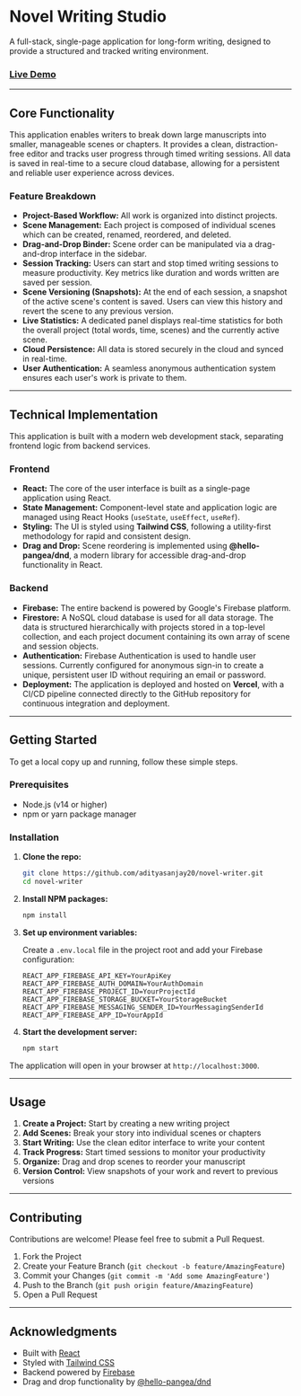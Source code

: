 # Novel Writing Studio

A full-stack, single-page application for long-form writing, designed to provide a structured and tracked writing environment.

### [Live Demo](https://my-novel-studio.vercel.app)

---

## Core Functionality

This application enables writers to break down large manuscripts into smaller, manageable scenes or chapters. It provides a clean, distraction-free editor and tracks user progress through timed writing sessions. All data is saved in real-time to a secure cloud database, allowing for a persistent and reliable user experience across devices.

### Feature Breakdown

- **Project-Based Workflow:** All work is organized into distinct projects.
- **Scene Management:** Each project is composed of individual scenes which can be created, renamed, reordered, and deleted.
- **Drag-and-Drop Binder:** Scene order can be manipulated via a drag-and-drop interface in the sidebar.
- **Session Tracking:** Users can start and stop timed writing sessions to measure productivity. Key metrics like duration and words written are saved per session.
- **Scene Versioning (Snapshots):** At the end of each session, a snapshot of the active scene's content is saved. Users can view this history and revert the scene to any previous version.
- **Live Statistics:** A dedicated panel displays real-time statistics for both the overall project (total words, time, scenes) and the currently active scene.
- **Cloud Persistence:** All data is stored securely in the cloud and synced in real-time.
- **User Authentication:** A seamless anonymous authentication system ensures each user's work is private to them.

---

## Technical Implementation

This application is built with a modern web development stack, separating frontend logic from backend services.

### Frontend

- **React:** The core of the user interface is built as a single-page application using React.
- **State Management:** Component-level state and application logic are managed using React Hooks (`useState`, `useEffect`, `useRef`).
- **Styling:** The UI is styled using **Tailwind CSS**, following a utility-first methodology for rapid and consistent design.
- **Drag and Drop:** Scene reordering is implemented using **@hello-pangea/dnd**, a modern library for accessible drag-and-drop functionality in React.

### Backend

- **Firebase:** The entire backend is powered by Google's Firebase platform.
- **Firestore:** A NoSQL cloud database is used for all data storage. The data is structured hierarchically with projects stored in a top-level collection, and each project document containing its own array of scene and session objects.
- **Authentication:** Firebase Authentication is used to handle user sessions. Currently configured for anonymous sign-in to create a unique, persistent user ID without requiring an email or password.
- **Deployment:** The application is deployed and hosted on **Vercel**, with a CI/CD pipeline connected directly to the GitHub repository for continuous integration and deployment.

---

## Getting Started

To get a local copy up and running, follow these simple steps.

### Prerequisites

- Node.js (v14 or higher)
- npm or yarn package manager

### Installation

1. **Clone the repo:**
   ```sh
   git clone https://github.com/adityasanjay20/novel-writer.git
   cd novel-writer
   ```

2. **Install NPM packages:**
   ```sh
   npm install
   ```

3. **Set up environment variables:**
   
   Create a `.env.local` file in the project root and add your Firebase configuration:
   ```env
   REACT_APP_FIREBASE_API_KEY=YourApiKey
   REACT_APP_FIREBASE_AUTH_DOMAIN=YourAuthDomain
   REACT_APP_FIREBASE_PROJECT_ID=YourProjectId
   REACT_APP_FIREBASE_STORAGE_BUCKET=YourStorageBucket
   REACT_APP_FIREBASE_MESSAGING_SENDER_ID=YourMessagingSenderId
   REACT_APP_FIREBASE_APP_ID=YourAppId
   ```

4. **Start the development server:**
   ```sh
   npm start
   ```

The application will open in your browser at `http://localhost:3000`.

---

## Usage

1. **Create a Project:** Start by creating a new writing project
2. **Add Scenes:** Break your story into individual scenes or chapters
3. **Start Writing:** Use the clean editor interface to write your content
4. **Track Progress:** Start timed sessions to monitor your productivity
5. **Organize:** Drag and drop scenes to reorder your manuscript
6. **Version Control:** View snapshots of your work and revert to previous versions

---

## Contributing

Contributions are welcome! Please feel free to submit a Pull Request.

1. Fork the Project
2. Create your Feature Branch (`git checkout -b feature/AmazingFeature`)
3. Commit your Changes (`git commit -m 'Add some AmazingFeature'`)
4. Push to the Branch (`git push origin feature/AmazingFeature`)
5. Open a Pull Request

---

## Acknowledgments

- Built with [React](https://reactjs.org/)
- Styled with [Tailwind CSS](https://tailwindcss.com/)
- Backend powered by [Firebase](https://firebase.google.com/)
- Drag and drop functionality by [@hello-pangea/dnd](https://github.com/hello-pangea/dnd)

